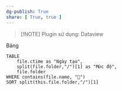 ```yaml
---
dg-publish: True
share: [ True, true ]
---
```

> [!NOTE] Plugin sử dụng: Dataview

Bảng

```dataview
TABLE
	file.ctime as "Ngày tạo", 
	split(file.folder,"/")[1] as "Mức độ",
	file.folder
WHERE contains(file.name, "📖")
SORT split(this.file.folder,"/")[1]
```